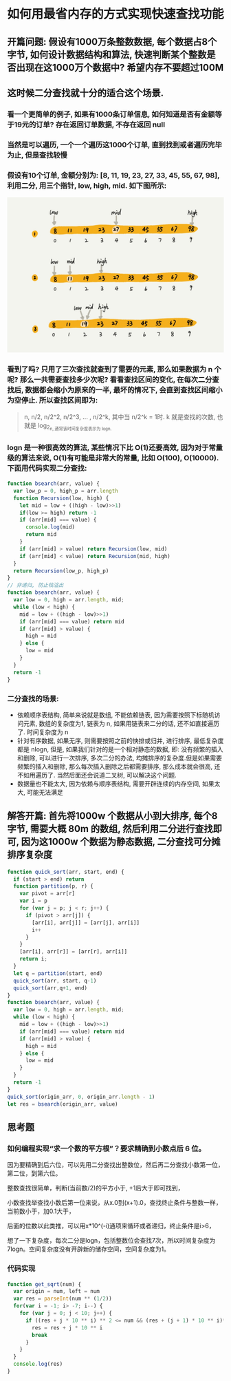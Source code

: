 # 如何用最省内存的方式实现快速查找功能

## 开篇问题: 假设有1000万条整数数据, 每个数据占8个字节, 如何设计数据结构和算法, 快速判断某个整数是否出现在这1000万个数据中? 希望内存不要超过100M

## 这时候二分查找就十分的适合这个场景.

### 看一个更简单的例子, 如果有1000条订单信息, 如何知道是否有金额等于19元的订单? 存在返回订单数据, 不存在返回 null

### 当然是可以遍历, 一个一个遍历这1000个订单, 直到找到或者遍历完毕为止, 但是查找较慢

### 假设有10个订单, 金额分别为: [8, 11, 19, 23, 27, 33, 45, 55, 67, 98], 利用二分, 用三个指针, low, high, mid. 如下图所示:

![](./img/bsearch.jpg)

### 看到了吗? 只用了三次查找就查到了需要的元素, 那么如果数据为 n 个呢? 那么一共需要查找多少次呢? 看看查找区间的变化, 在每次二分查找后, 数据都会缩小为原来的一半, 最坏的情况下, 会直到查找区间缩小为空停止. 所以查找区间即为:
> n, n/2, n/2^2, n/2^3, ... , n/2^k, 其中当 n/2^k = 1时. k 就是查找的次数, 也就是 log<sub>2<sub>n,  通常该时间复杂度表示为 logn.

### logn 是一种很高效的算法, 某些情况下比 O(1)还要高效, 因为对于常量级的算法来说, O(1)有可能是非常大的常量, 比如 O(100), O(10000). 下面用代码实现二分查找:

```js
function bsearch(arr, value) {
  var low_p = 0, high_p = arr.length
  function Recursion(low, high) {
    let mid = low + ((high - low)>>1)
    if(low >= high) return -1
    if (arr[mid] === value) {
      console.log(mid)
      return mid
    }
    if (arr[mid] > value) return Recursion(low, mid)
    if (arr[mid] < value) return Recursion(mid, high)
  }
  return Recursion(low_p, high_p)
}
// 非递归, 防止栈溢出
function bsearch(arr, value) {
  var low = 0, high = arr.length, mid;
  while (low < high) {
    mid = low + ((high - low)>>1)
    if (arr[mid] === value) return mid
    if (arr[mid] > value) {
      high = mid
    } else {
      low = mid
    }
  }
  return -1
}
```

### 二分查找的场景:

- 依赖顺序表结构, 简单来说就是数组, 不能依赖链表, 因为需要按照下标随机访问元素, 数组的复杂度为1, 链表为 n, 如果用链表来二分的话, 还不如直接遍历了. 时间复杂度为 n
- 针对有序数据, 如果无序, 则需要按照之前的快排或归并, 进行排序, 最低复杂度都是 nlogn, 但是, 如果我们针对的是一个相对静态的数据, 即: 没有频繁的插入和删除, 可以进行一次排序, 多次二分的办法, 均摊排序的复杂度.但是如果需要频繁的插入和删除, 那么每次插入删除之后都需要排序, 那么成本就会很高, 还不如用遍历了. 当然后面还会说道二叉树, 可以解决这个问题.
- 数据量也不能太大, 因为依赖与顺序表结构, 需要开辟连续的内存空间, 如果太大, 可能无法满足

## 解答开篇: 首先将1000w 个数据从小到大排序, 每个8字节, 需要大概 80m 的数组, 然后利用二分进行查找即可, 因为这1000w 个数据为静态数据, 二分查找可分摊排序复杂度

```js
function quick_sort(arr, start, end) {
  if (start > end) return
  function partition(p, r) {
    var pivot = arr[r]
    var i = p
    for (var j = p; j < r; j++) {
      if (pivot > arr[j]) {
        [arr[i], arr[j]] = [arr[j], arr[i]]
        i++ 
      }
    }
    [arr[i], arr[r]] = [arr[r], arr[i]]
    return i;
  }
  let q = partition(start, end)
  quick_sort(arr, start, q-1)
  quick_sort(arr,q+1, end)
}
function bsearch(arr, value) {
  var low = 0, high = arr.length, mid;
  while (low < high) {
    mid = low + ((high - low)>>1)
    if (arr[mid] === value) return mid
    if (arr[mid] > value) {
      high = mid
    } else {
      low = mid
    }
  }
  return -1
}
quick_sort(origin_arr, 0, origin_arr.length - 1)
let res = bsearch(origin_arr, value)
```

## 思考题

### 如何编程实现“求一个数的平方根”？要求精确到小数点后 6 位。

因为要精确到后六位，可以先用二分查找出整数位，然后再二分查找小数第一位，第二位，到第六位。

整数查找很简单，判断(当前数/2)的平方小于, +1后大于即可找到，

小数查找举查找小数后第一位来说，从x.0到(x+1).0，查找终止条件与整数一样，当前数小于，加0.1大于，

后面的位数以此类推，可以用x*10^(-i)通项来循环或者递归，终止条件是i>6，

想了一下复杂度，每次二分是logn，包括整数位会查找7次，所以时间复杂度为7logn。空间复杂度没有开辟新的储存空间，空间复杂度为1。

### 代码实现
```js
function get_sqrt(num) {
  var origin = num, left = num
  var res = parseInt(num ** (1/2))
  for(var i = -1; i> -7; i--) {
    for (var j = 0; j < 10; j++) {
      if ((res + j * 10 ** i) ** 2 <= num && (res + (j + 1) * 10 ** i)**2 > num ) {
        res = res + j * 10 ** i
        break
      }
    }
  }
  console.log(res)
}
```